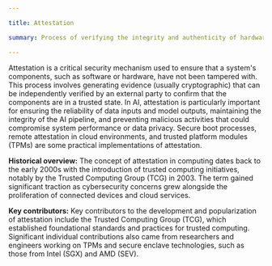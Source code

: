 ```yaml
---

title: Attestation

summary: Process of verifying the integrity and authenticity of hardware, software, or data.

---
```


Attestation is a critical security mechanism used to ensure that a system's components, such as software or hardware, have not been tampered with. This process involves generating evidence (usually cryptographic) that can be independently verified by an external party to confirm that the components are in a trusted state. In AI, attestation is particularly important for ensuring the reliability of data inputs and model outputs, maintaining the integrity of the AI pipeline, and preventing malicious activities that could compromise system performance or data privacy. Secure boot processes, remote attestation in cloud environments, and trusted platform modules (TPMs) are some practical implementations of attestation.

  

**Historical overview:** The concept of attestation in computing dates back to the early 2000s with the introduction of trusted computing initiatives, notably by the Trusted Computing Group (TCG) in 2003. The term gained significant traction as cybersecurity concerns grew alongside the proliferation of connected devices and cloud services.

  

**Key contributors:** Key contributors to the development and popularization of attestation include the Trusted Computing Group (TCG), which established foundational standards and practices for trusted computing. Significant individual contributions also came from researchers and engineers working on TPMs and secure enclave technologies, such as those from Intel (SGX) and AMD (SEV).
